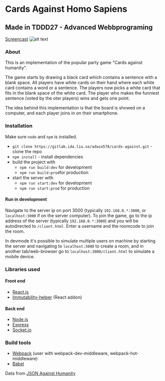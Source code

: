 # Cards Against Homo Sapiens
## Made in TDDD27 - Advanced Webbprograming
[Screencast](https://www.youtube.com/watch?v=AijNVrkf7OU)
![alt text](https://gitlab.ida.liu.se/adaso578/cards-against/raw/81ecc011a3f6b10906ee9d397a0ca8f0083d7ecc/Banner.png)


### About
This is an implementation of the popular party game "Cards against humanity".

The game starts by drawing a black card which contains a sentence with a blank space.
All players have white cards on their hand where each white card contains a word or a sentence.
The players now picks a white card that fits in the blank space of the white card.
The player who makes the funniest sentence (voted by the oter players) wins and gets one point.

The idea behind this implementation is that the board is showed on a computer, and each player joins in
on their smartphone. 

### Installation
Make sure `node` and `npm` is installed.

* `git clone https://gitlab.ida.liu.se/adaso578/cards-against.git` - clone the repo
* `npm install` - install dependencies
* build the project with 
	* `npm run build:dev` for development
	* `npm run build:prod`for production
* start the server with 
	* `npm run start:dev` for development
	* `npm run start:prod` for production

#### Run in development
Navigate to the server ip on port 3000 (typically `192.168.0.*:3000`, or `localhost:3000` if on the server computer).
To join the game, go to the ip address of the server (typically `192.168.0.*:3000`) and you will be
autodirected to `/client.html`. Enter a username and the roomcode to join the room.

In devmode it's possible to simulate multiple users on machine by starting the server and
navigating to `localhost:3000` to create a room, and in another tab/web-browser go to `localhost:3000/client.html` 
to simulate a mobile device.

### Libraries used
#### Front end
* [React.js](https://facebook.github.io/react/)
* [Immutability-helper](https://github.com/kolodny/immutability-helper) (React addon)

#### Back end
* [Node.js](https://nodejs.org/)
* [Express](https://expressjs.com/)
* [Socket.io](https://socket.io/)
  
### Build tools
* [Webpack](https://webpack.github.io/) (user with webpack-dev-middleware, webpack-hot-middleware)
* [Babel](https://babeljs.io/)

Data from [JSON Against Humanity](https://www.crhallberg.com/cah/json/)

